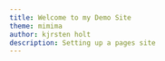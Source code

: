 ```yaml
---
title: Welcome to my Demo Site
theme: mimima
author: kjrsten holt
description: Setting up a pages site
---
```


